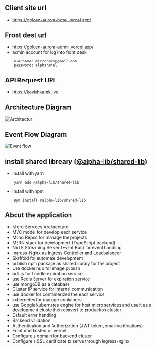 ## Client site url
- https://golden-aurora-hotel.vercel.app/


## Front dest url
- https://golden-aurora-admin.vercel.app/
- admin account for log into front desk
```
    username: micronovo@gmail.com
    password: alphahotel
```


## API Request URL
<!-- ```
    https://alphahotelreservation.dev
``` -->
- https://kavishkamk.live

## Architecture Diagram
<img src="https://github.com/kavishkamk/hotel-reservation-alpha/blob/main/images/diagrams/architecture-diagram.png" alt="Architectur" title="Architecture Diagram">

## Event Flow Diagram
<img src="https://github.com/kavishkamk/hotel-reservation-alpha/blob/main/images/diagrams/event-flow-diagram.jpg" alt="Event flow" title="Event flow Diagram">

## install shared libreary ([@alpha-lib/shared-lib](https://www.npmjs.com/package/@alpha-lib/shared-lib))

- install with yarn
```
    yarn add @alpha-lib/shared-lib
```

- install with npm
```
    npm install @alpha-lib/shared-lib
```

## About the application

- Micro Services Architecture
- MVC model for develop each service
- Mono Repos for manage the projects
- MERN stack for development (TypeScript backend)
- NATS Streaming Server (Event Bus) for event handling
- Ingress-Nginx as Ingress Controller and Loadbalancer
- Skaffold for automate development
- publish npm package as shared library for the project
- Use docker hub for image publish
- bull.js for handle expiration service
- use Redis Server for expiration service
- use mongoDB as a database
- Cluster IP service for internal communication
- use docker for containerized the each service
- kubernetes for manage containers
- use Google kubernetes engine for host micro services and use it as a development cluste then convert to production cluster
- Default error handling
- Backend validation
- Authentication and Autherization (JWT token, email verifications)
- Front end hosted on vercel
- Configure a domain for backend cluster
- Configure a SSL certificate to serve through ingress-nginx



<!-- ### Setup windows for requesting

- add below line in host file (C:\Windows\System32\drivers\etc\host)
```
    34.121.155.102 alphahotelreservation.dev
```
### Setup linux for requesting
-- add below line in host file (/etc/hosts)

```
    34.121.155.102 alphahotelreservation.dev
``` -->

<!-- *** if this error disply in the browser on the browser interface type below command and enter (this happend because of the ingress-nginx)
```
    thisisunsafe
```
<img src="https://github.com/kavishkamk/hotel-reservation-alpha/blob/main/images/error-img.png" alt="Error" title="Ingress error"> -->

